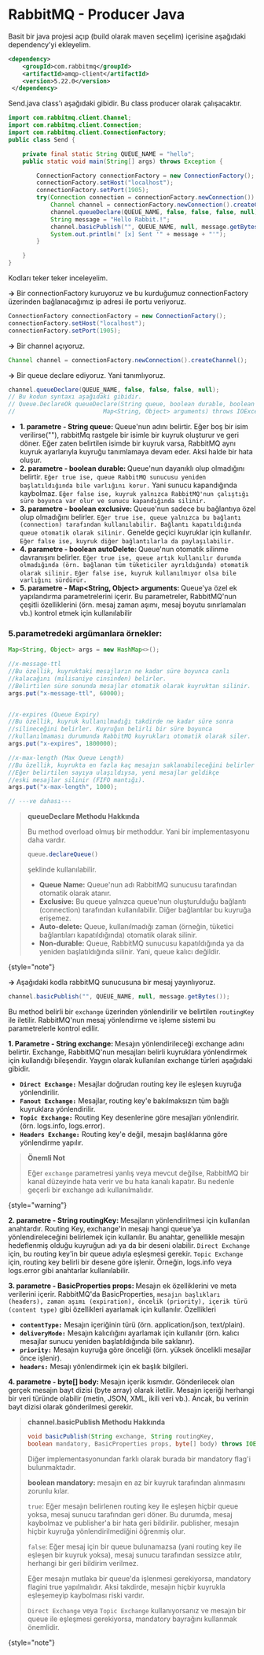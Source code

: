 # RabbitMQ - Producer Java

Basit bir java projesi açıp (build olarak maven seçelim) içerisine aşağıdaki dependency'yi ekleyelim.

```XML
<dependency>
    <groupId>com.rabbitmq</groupId>
    <artifactId>amqp-client</artifactId>
    <version>5.22.0</version>
 </dependency>
```

Send.java class'ı aşağıdaki gibidir. Bu class producer olarak çalışacaktır.

```Java
import com.rabbitmq.client.Channel;
import com.rabbitmq.client.Connection;
import com.rabbitmq.client.ConnectionFactory;
public class Send {

    private final static String QUEUE_NAME = "hello";
    public static void main(String[] args) throws Exception {

        ConnectionFactory connectionFactory = new ConnectionFactory();
        connectionFactory.setHost("localhost");
        connectionFactory.setPort(1905);
        try(Connection connection = connectionFactory.newConnection()) {
            Channel channel = connectionFactory.newConnection().createChannel();
            channel.queueDeclare(QUEUE_NAME, false, false, false, null);
            String message = "Hello Rabbit.!";
            channel.basicPublish("", QUEUE_NAME, null, message.getBytes());
            System.out.println(" [x] Sent '" + message + "'");
        }

    }
}
```

Kodları teker teker inceleyelim.

<b>-></b> Bir connectionFactory kuruyoruz ve bu kurduğumuz connectionFactory üzerinden bağlanacağımız ip adresi ile portu veriyoruz.

```Java
ConnectionFactory connectionFactory = new ConnectionFactory();
connectionFactory.setHost("localhost");
connectionFactory.setPort(1905);
```

<b>-></b> Bir channel açıyoruz.

```Java
Channel channel = connectionFactory.newConnection().createChannel();
```


<b>-></b> Bir queue declare ediyoruz. Yani tanımlıyoruz.

```Java
channel.queueDeclare(QUEUE_NAME, false, false, false, null);
// Bu kodun syntaxı aşağıdaki gibidir.
// Queue.DeclareOk queueDeclare(String queue, boolean durable, boolean exclusive, boolean autoDelete,
//                         Map<String, Object> arguments) throws IOException;
```

* <b>1. parametre - String queue: </b> Queue'nun adını belirtir. Eğer boş bir isim verilirse(""), rabbitMq rastgele bir 
isimle bir kuyruk oluşturur ve geri döner. Eğer zaten belirtilen isimde bir kuyruk varsa, RabbitMQ aynı kuyruk 
ayarlarıyla kuyruğu tanımlamaya devam eder. Aksi halde bir hata oluşur.
* <b>2. parametre - boolean durable: </b> Queue'nun dayanıklı olup olmadığını belirtir. 
`Eğer true ise, queue RabbitMQ sunucusu yeniden başlatıldığında bile varlığını korur.` Yani sunucu kapandığında kaybolmaz. 
`Eğer false ise, kuyruk yalnızca RabbitMQ'nun çalıştığı süre boyunca var olur ve sunucu kapandığında silinir.`
* <b>3. parametre - boolean exclusive: </b> Queue'nun sadece bu bağlantıya özel olup olmadığını belirler. 
`Eğer true ise, queue yalnızca bu bağlantı (connection) tarafından kullanılabilir. Bağlantı kapatıldığında queue otomatik olarak silinir.` 
Genelde geçici kuyruklar için kullanılır. `Eğer false ise, kuyruk diğer bağlantılarla da paylaşılabilir.`
* <b>4. parametre - boolean autoDelete: </b>  Queue'nun otomatik silinme davranışını belirler. 
`Eğer true ise, queue artık kullanılır durumda olmadığında (örn. bağlanan tüm tüketiciler ayrıldığında) otomatik olarak silinir.` 
`Eğer false ise, kuyruk kullanılmıyor olsa bile varlığını sürdürür.`
* <b>5. parametre - Map<String, Object> arguments: </b> Queue'ya özel ek yapılandırma parametrelerini içerir. 
Bu parametreler, RabbitMQ'nun çeşitli özelliklerini (örn. mesaj zaman aşımı, mesaj boyutu sınırlamaları vb.) kontrol etmek için kullanılabilir

### 5.parametredeki argümanlara örnekler:

```Java
Map<String, Object> args = new HashMap<>();

//x-message-ttl
//Bu özellik, kuyruktaki mesajların ne kadar süre boyunca canlı 
//kalacağını (milisaniye cinsinden) belirler. 
//Belirtilen süre sonunda mesajlar otomatik olarak kuyruktan silinir.
args.put("x-message-ttl", 60000);


//x-expires (Queue Expiry)
//Bu özellik, kuyruk kullanılmadığı takdirde ne kadar süre sonra 
//silineceğini belirler. Kuyruğun belirli bir süre boyunca 
//kullanılmaması durumunda RabbitMQ kuyrukları otomatik olarak siler.
args.put("x-expires", 1800000);

//x-max-length (Max Queue Length)
//Bu özellik, kuyrukta en fazla kaç mesajın saklanabileceğini belirler
//Eğer belirtilen sayıya ulaşıldıysa, yeni mesajlar geldikçe 
//eski mesajlar silinir (FIFO mantığı).
args.put("x-max-length", 1000);

// ---ve dahası---
```
> **queueDeclare Methodu Hakkında**
>
> Bu method overload olmuş bir methoddur. Yani bir implementasyonu daha vardır.
> ```Java
> queue.declareQueue()
> ```
> şeklinde kullanılabilir.
> 
> * **Queue Name:** Queue'nun adı RabbitMQ sunucusu tarafından otomatik olarak atanır.
> * **Exclusive:** Bu queue yalnızca queue'nun oluşturulduğu bağlantı (connection) tarafından kullanılabilir. 
> Diğer bağlantılar bu kuyruğa erişemez.
> * **Auto-delete:** Queue, kullanılmadığı zaman (örneğin, tüketici bağlantıları kapatıldığında) otomatik olarak silinir.
>* **Non-durable:** Queue, RabbitMQ sunucusu kapatıldığında ya da yeniden başlatıldığında silinir. Yani, queue kalıcı değildir.
>
{style="note"}


<b>-> </b> Aşağıdaki kodla rabbitMQ sunucusuna bir mesaj yayınlıyoruz.

```Java
channel.basicPublish("", QUEUE_NAME, null, message.getBytes());
```

Bu method belirli bir `exchange` üzerinden yönlendirilir ve belirtilen `routingKey` ile iletilir. RabbitMQ'nun mesaj 
yönlendirme ve işleme sistemi bu parametrelerle kontrol edilir.

<b>1. Parametre - String exchange: </b> Mesajın yönlendirileceği exchange adını belirtir. Exchange, RabbitMQ'nun mesajları
belirli kuyruklara yönlendirmek için kullandığı bileşendir. Yaygın olarak kullanılan exchange türleri aşağıdaki gibidir.
* **`Direct Exchange:`** Mesajlar doğrudan routing key ile eşleşen kuyruğa yönlendirilir.
* **`Fanout Exchange:`** Mesajlar, routing key'e bakılmaksızın tüm bağlı kuyruklara yönlendirilir.
* **`Topic Exchange:`** Routing Key desenlerine göre mesajları yönlendirir. (örn. logs.info, logs.error).
* **`Headers Exchange:`** Routing key'e değil, mesajın başlıklarına göre yönlendirme yapılır.

> **Önemli Not**
>
>  Eğer `exchange` parametresi yanlış veya mevcut değilse, RabbitMQ bir kanal düzeyinde hata verir ve bu hata kanalı 
>  kapatır. Bu nedenle geçerli bir exchange adı kullanılmalıdır.
>
{style="warning"}

<b>2. parametre - String routingKey: </b> Mesajların yönlendirilmesi için kullanılan anahtardır. Routing Key, exchange'in
mesajı hangi queue'ya yönlendireleceğini belirlemek için kullanılır. Bu anahtar, genellikle mesajın hedeflenmiş olduğu 
kuyruğun adı ya da bir deseni olabilir. `Direct Exchange` için, bu routing key'in bir queue adıyla eşleşmesi gerekir.
`Topic Exchange` için, routing key belirli bir desene göre işlenir. Örneğin, logs.info veya logs.error gibi anahtarlar 
kullanılabilir.

<b>3. parametre - BasicProperties props: </b> Mesajın ek özelliklerini ve meta verilerini içerir. 
RabbitMQ'da BasicProperties, `mesajın başlıkları (headers), zaman aşımı (expiration), öncelik (priority), içerik türü (content type)`
gibi özellikleri ayarlamak için kullanılır.
Özellikleri
* **`contentType:`** Mesajın içeriğinin türü (örn. application/json, text/plain).
* **`deliveryMode:`** Mesajın kalıcılığını ayarlamak için kullanılır (örn. kalıcı mesajlar sunucu yeniden başlatıldığında bile saklanır).
* **`priority:`** Mesajın kuyruğa göre önceliği (örn. yüksek öncelikli mesajlar önce işlenir).
* **`headers:`** Mesajı yönlendirmek için ek başlık bilgileri.

<b>4. parametre - byte[] body: </b> Mesajın içerik kısmıdır. Gönderilecek olan gerçek mesajın bayt dizisi (byte array) olarak iletilir.
Mesajın içeriği herhangi bir veri türünde olabilir (metin, JSON, XML, ikili veri vb.). Ancak, bu verinin bayt dizisi olarak gönderilmesi gerekir.

> **channel.basicPublish Methodu Hakkında**
>
> ```Java
> void basicPublish(String exchange, String routingKey, 
> boolean mandatory, BasicProperties props, byte[] body) throws IOException;
> ```
> Diğer implementasyonundan farklı olarak burada bir mandatory flag'i bulunmaktadır.
> 
> **boolean mandatory:** mesajın en az bir kuyruk tarafından alınmasını zorunlu kılar.
> 
> ``true``: Eğer mesajın belirlenen routing key ile eşleşen hiçbir queue yoksa, mesaj sunucu tarafından geri döner. 
> Bu durumda, mesaj kaybolmaz ve publisher'a bir hata geri bildirilir. publisher, mesajın hiçbir kuyruğa yönlendirilmediğini öğrenmiş olur.
> 
> ``false``:  Eğer mesaj için bir queue bulunamazsa (yani routing key ile eşleşen bir kuyruk yoksa), mesaj sunucu 
> tarafından sessizce atılır, herhangi bir geri bildirim verilmez.
> 
> Eğer mesajın mutlaka bir queue'da işlenmesi gerekiyorsa, mandatory flagini true yapılmalıdır. Aksi takdirde, mesajın 
> hiçbir kuyrukla eşleşemeyip kaybolması riski vardır.
> 
> `Direct Exchange` veya `Topic Exchange` kullanıyorsanız ve mesajın bir queue ile eşleşmesi gerekiyorsa, mandatory 
> bayrağını kullanmak önemlidir.
>
{style="note"}